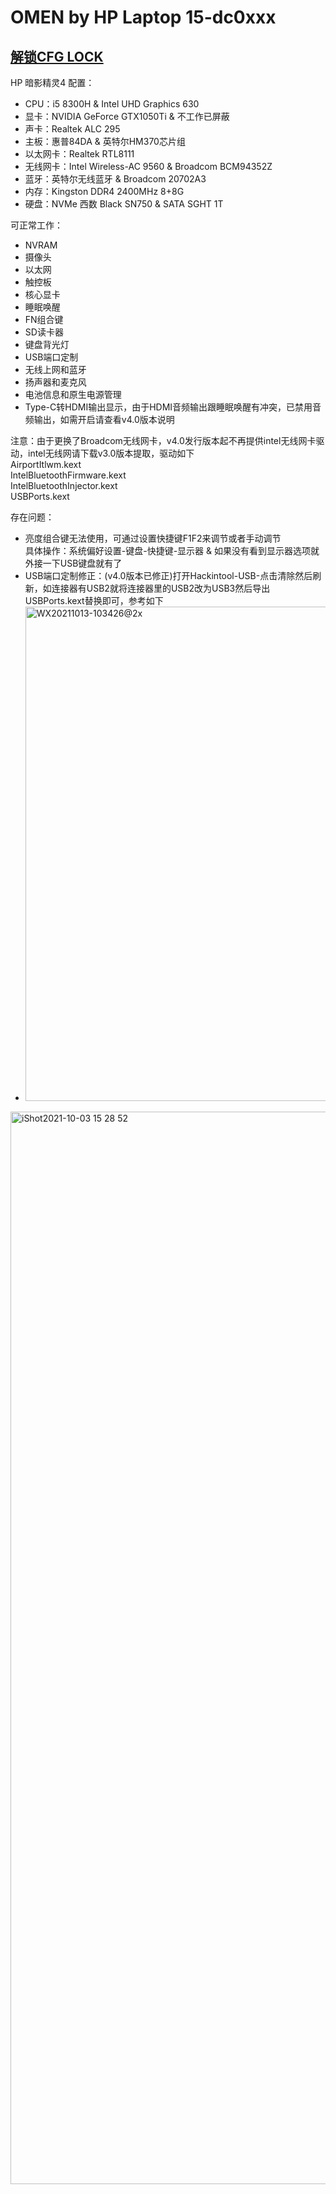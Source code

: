 # OMEN by HP Laptop 15-dc0xxx
## [解锁CFG LOCK](https://github.com/sunmousn/HP-OMEN-CFG-LOCK)  
HP 暗影精灵4 配置： 
* CPU：i5 8300H & Intel UHD Graphics 630  
* 显卡：NVIDIA GeForce GTX1050Ti & 不工作已屏蔽  
* 声卡：Realtek ALC 295  
* 主板：惠普84DA & 英特尔HM370芯片组   
* 以太网卡：Realtek RTL8111  
* 无线网卡：Intel Wireless-AC 9560 & Broadcom BCM94352Z  
* 蓝牙：英特尔无线蓝牙 & Broadcom 20702A3    
* 内存：Kingston DDR4 2400MHz 8+8G  
* 硬盘：NVMe 西数 Black SN750 & SATA SGHT 1T  
 
可正常工作：  
* NVRAM  
* 摄像头  
* 以太网  
* 触控板    
* 核心显卡  
* 睡眠唤醒  
* FN组合键 
* SD读卡器   
* 键盘背光灯  
* USB端口定制  
* 无线上网和蓝牙  
* 扬声器和麦克风  
* 电池信息和原生电源管理  
* Type-C转HDMI输出显示，由于HDMI音频输出跟睡眠唤醒有冲突，已禁用音频输出，如需开启请查看v4.0版本说明

注意：由于更换了Broadcom无线网卡，v4.0发行版本起不再提供intel无线网卡驱动，intel无线网请下载v3.0版本提取，驱动如下  
AirportItlwm.kext  
IntelBluetoothFirmware.kext  
IntelBluetoothInjector.kext  
USBPorts.kext  

存在问题：  
* 亮度组合键无法使用，可通过设置快捷键F1F2来调节或者手动调节  
具体操作：系统偏好设置-键盘-快捷键-显示器 & 如果没有看到显示器选项就外接一下USB键盘就有了  
* USB端口定制修正：(v4.0版本已修正)打开Hackintool-USB-点击清除然后刷新，如连接器有USB2就将连接器里的USB2改为USB3然后导出USBPorts.kext替换即可，参考如下  
* <img width="791" alt="WX20211013-103426@2x" src="https://user-images.githubusercontent.com/35004454/137057221-c68352b0-81e7-4f25-8690-7e4a88d7707b.png">

<img width="1716" alt="iShot2021-10-03 15 28 52" src="https://user-images.githubusercontent.com/35004454/135744410-b5f4c3ba-7f0c-41a9-b789-8d5a554e0fd6.png">


